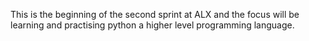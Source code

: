 This is the beginning of the second sprint at ALX and the focus will be learning and practising python a higher level programming language.
